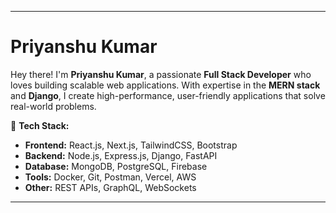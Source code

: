 
---

# Priyanshu Kumar   


Hey there! I'm **Priyanshu Kumar**, a passionate **Full Stack Developer** who loves building scalable web applications. With expertise in the **MERN stack** and **Django**, I create high-performance, user-friendly applications that solve real-world problems.  

🔹 **Tech Stack:**  
- **Frontend:** React.js, Next.js, TailwindCSS, Bootstrap  
- **Backend:** Node.js, Express.js, Django, FastAPI  
- **Database:** MongoDB, PostgreSQL, Firebase  
- **Tools:** Docker, Git, Postman, Vercel, AWS  
- **Other:** REST APIs, GraphQL, WebSockets
---
